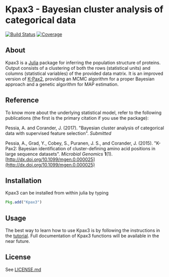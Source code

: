 # Kpax3 - Bayesian cluster analysis of categorical data
[![Build Status](https://travis-ci.org/albertopessia/Kpax3.jl.svg?branch=master)](https://travis-ci.org/albertopessia/Kpax3.jl) [![Coverage](https://codecov.io/gh/albertopessia/Kpax3.jl/branch/master/graph/badge.svg)](https://codecov.io/gh/albertopessia/Kpax3.jl)

## About
Kpax3 is a [Julia](http://julialang.org/) package for inferring the population structure of proteins. Output consists of a clustering of both the rows (statistical units) and columns (statistical variables) of the provided data matrix. It is an improved version of [K-Pax2](https://github.com/albertopessia/kpax2/), providing an MCMC algorithm for a proper Bayesian approach and a genetic algorithm for MAP estimation.

## Reference
To know more about the underlying statistical model, refer to the following publications (the first is the primary citation if you use the package):

Pessia, A. and Corander, J. (2017). "Bayesian cluster analysis of categorical data with supervised feature selection". _Submitted_

Pessia, A., Grad, Y., Cobey, S., Puranen, J. S., and Corander, J. (2015). "K-Pax2: Bayesian identification of cluster-defining amino acid positions in large sequence datasets". _Microbial Genomics_ **1**(1). [http://dx.doi.org/10.1099/mgen.0.000025](http://dx.doi.org/10.1099/mgen.0.000025)

## Installation
Kpax3 can be installed from within julia by typing

```julia
Pkg.add("Kpax3")
```

## Usage
The best way to learn how to use Kpax3 is by following the instructions in the [tutorial](tutorial/Kpax3_tutorial.jl). Full documentation of Kpax3 functions will be available in the near future.

## License
See [LICENSE.md](LICENSE.md)
